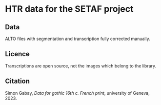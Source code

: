 # HTR data for the SETAF project

## Data

ALTO files with segmentation and transcription fully corrected manually.

## Licence

Transcriptions are open source, not the images which belong to the library.

## Citation

Simon Gabay, _Data for gothic 16th c. French print_, university of Geneva, 2023.